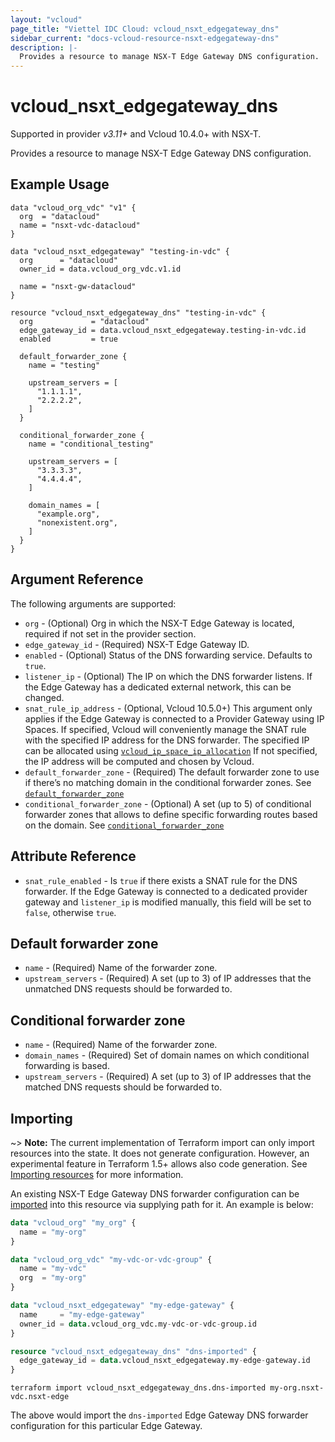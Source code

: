 ```yaml
---
layout: "vcloud"
page_title: "Viettel IDC Cloud: vcloud_nsxt_edgegateway_dns"
sidebar_current: "docs-vcloud-resource-nsxt-edgegateway-dns"
description: |-
  Provides a resource to manage NSX-T Edge Gateway DNS configuration.
---
```


# vcloud\_nsxt\_edgegateway\_dns

Supported in provider *v3.11+* and Vcloud 10.4.0+ with NSX-T.

Provides a resource to manage NSX-T Edge Gateway DNS configuration.

## Example Usage

```hcl
data "vcloud_org_vdc" "v1" {
  org  = "datacloud"
  name = "nsxt-vdc-datacloud"
}

data "vcloud_nsxt_edgegateway" "testing-in-vdc" {
  org      = "datacloud"
  owner_id = data.vcloud_org_vdc.v1.id

  name = "nsxt-gw-datacloud"
}

resource "vcloud_nsxt_edgegateway_dns" "testing-in-vdc" {
  org             = "datacloud"
  edge_gateway_id = data.vcloud_nsxt_edgegateway.testing-in-vdc.id
  enabled         = true

  default_forwarder_zone {
    name = "testing"

    upstream_servers = [
      "1.1.1.1",
      "2.2.2.2",
    ]
  }

  conditional_forwarder_zone {
    name = "conditional_testing"

    upstream_servers = [
      "3.3.3.3",
      "4.4.4.4",
    ]

    domain_names = [
      "example.org",
      "nonexistent.org",
    ]
  }
}
```

## Argument Reference

The following arguments are supported:

* `org` - (Optional) Org in which the NSX-T Edge Gateway is located, required
  if not set in the provider section.
* `edge_gateway_id` - (Required) NSX-T Edge Gateway ID.
* `enabled` - (Optional) Status of the DNS forwarding service. Defaults to `true`.
* `listener_ip` - (Optional) The IP on which the DNS forwarder listens. If the Edge Gateway 
  has a dedicated external network, this can be changed.
* `snat_rule_ip_address` - (Optional, Vcloud 10.5.0+) This argument only applies if the Edge Gateway 
  is connected to a Provider Gateway using IP Spaces. If specified, Vcloud will 
  conveniently manage the SNAT rule with the specified IP address for the DNS forwarder.
  The specified IP can be allocated using [`vcloud_ip_space_ip_allocation`](/providers/terraform-viettelidc/vcloud/latest/docs/resources/ip_space_ip_allocation) 
  If not specified, the IP address will be computed and chosen by Vcloud.
* `default_forwarder_zone` - (Required) The default forwarder zone to use if 
  there’s no matching domain in the conditional forwarder zones. See [`default_forwarder_zone`](#default-forwarder-zone)
* `conditional_forwarder_zone` - (Optional) A set (up to 5) of conditional forwarder zones that allows to define 
  specific forwarding routes based on the domain. See [`conditional_forwarder_zone`](#conditional-forwarder-zone)

## Attribute Reference

* `snat_rule_enabled` - Is `true` if there exists a SNAT rule for the DNS forwarder. 
  If the Edge Gateway is connected to a dedicated provider gateway and `listener_ip`
  is modified manually, this field will be set to `false`, otherwise `true`.

## Default forwarder zone

* `name` - (Required) Name of the forwarder zone.
* `upstream_servers` - (Required) A set (up to 3) of IP addresses that the unmatched DNS
  requests should be forwarded to.

## Conditional forwarder zone

* `name` - (Required) Name of the forwarder zone.
* `domain_names` - (Required) Set of domain names on which conditional forwarding is based.
* `upstream_servers` - (Required) A set (up to 3) of IP addresses that the matched DNS requests 
  should be forwarded to.

## Importing

~> **Note:** The current implementation of Terraform import can only import resources into the state. It does not generate
configuration. However, an experimental feature in Terraform 1.5+ allows also code generation.
See [Importing resources][importing-resources] for more information.

An existing NSX-T Edge Gateway DNS forwarder configuration can be [imported][docs-import] into this
resource via supplying path for it. An example is below:

```tf
data "vcloud_org" "my_org" {
  name = "my-org"
}

data "vcloud_org_vdc" "my-vdc-or-vdc-group" {
  name = "my-vdc"
  org  = "my-org"
}

data "vcloud_nsxt_edgegateway" "my-edge-gateway" {
  name     = "my-edge-gateway"
  owner_id = data.vcloud_org_vdc.my-vdc-or-vdc-group.id
}

resource "vcloud_nsxt_edgegateway_dns" "dns-imported" {
  edge_gateway_id = data.vcloud_nsxt_edgegateway.my-edge-gateway.id
}
```


```
terraform import vcloud_nsxt_edgegateway_dns.dns-imported my-org.nsxt-vdc.nsxt-edge
```

The above would import the `dns-imported` Edge Gateway DNS forwarder configuration for this particular
Edge Gateway.

[docs-import]: https://www.terraform.io/docs/import/
[importing-resources]:https://registry.terraform.io/providers/vmware/vcloud/3.10.0/docs/guides/importing_resources
